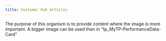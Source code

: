 ```yaml
---
title: Customer Hub Articles
---
```


The purpose of this organism is to provide content where the image is more important. A bigger image can be used than in "tp_MyTP-PerformanceData-Card" 
